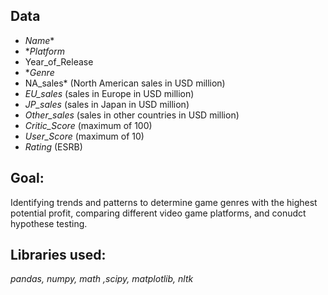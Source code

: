 ## Data

- *Name**
- **Platform*
- Year_of_Release
- **Genre*
- NA_sales* (North American sales in USD million)
- *EU_sales* (sales in Europe in USD million)
- *JP_sales* (sales in Japan in USD million)
- *Other_sales* (sales in other countries in USD million)
- *Critic_Score* (maximum of 100)
- *User_Score* (maximum of 10)
- *Rating* (ESRB)

## Goal:

Identifying trends and patterns to determine game genres with the highest potential profit, comparing different video game platforms, and conudct hypothese testing.

## Libraries used:

*pandas, numpy, math ,scipy, matplotlib, nltk*
